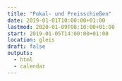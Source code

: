```yaml
---
title: "Pokal- und Preisschießen"
date: 2019-01-01T10:00:00+01:00
lastmod: 2020-01-09T08:10:00+01:00
start: 2019-01-05T14:00:00+01:00
location: gleis
draft: false
outputs:
  - html
  - calendar
---
```

